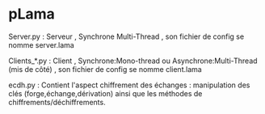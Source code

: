 # pLama

Server.py : Serveur , Synchrone Multi-Thread , son fichier de config se nomme server.lama

Clients_*.py : Client , Synchrone:Mono-thread ou Asynchrone:Multi-Thread (mis de côté) , son fichier de config se nomme client.lama

ecdh.py : Contient l'aspect chiffrement des échanges : manipulation des clés (forge,échange,dérivation) ainsi que les méthodes de chiffrements/déchiffrements.
